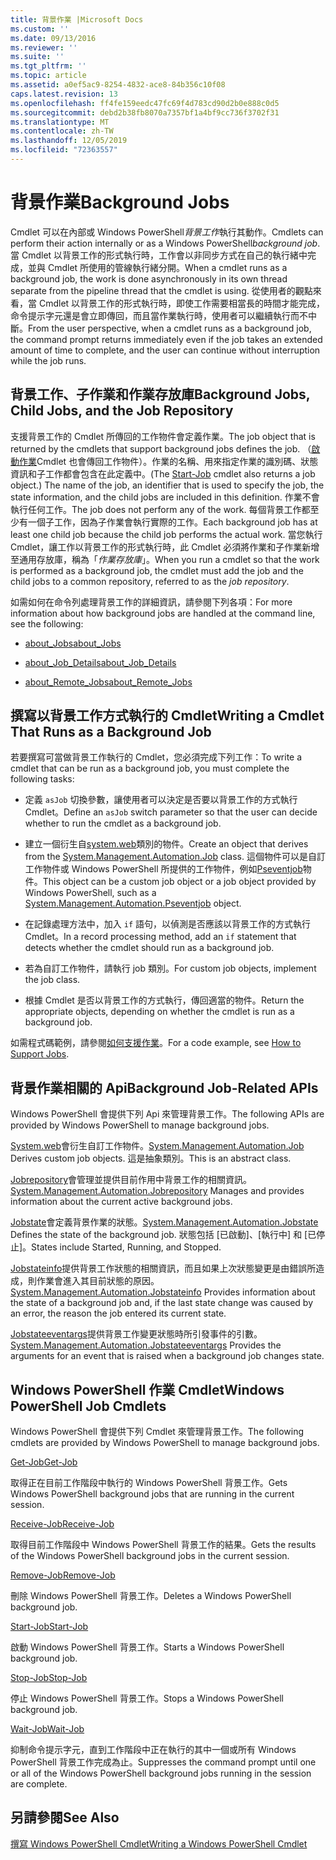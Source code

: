 ```yaml
---
title: 背景作業 |Microsoft Docs
ms.custom: ''
ms.date: 09/13/2016
ms.reviewer: ''
ms.suite: ''
ms.tgt_pltfrm: ''
ms.topic: article
ms.assetid: a0ef5ac9-8254-4832-ace8-84b356c10f08
caps.latest.revision: 13
ms.openlocfilehash: ff4fe159eedc47fc69f4d783cd90d2b0e888c0d5
ms.sourcegitcommit: debd2b38fb8070a7357bf1a4bf9cc736f3702f31
ms.translationtype: MT
ms.contentlocale: zh-TW
ms.lasthandoff: 12/05/2019
ms.locfileid: "72363557"
---
```

# <a name="background-jobs"></a><span data-ttu-id="5e08a-102">背景作業</span><span class="sxs-lookup"><span data-stu-id="5e08a-102">Background Jobs</span></span>

<span data-ttu-id="5e08a-103">Cmdlet 可以在內部或 Windows PowerShell*背景工作*執行其動作。</span><span class="sxs-lookup"><span data-stu-id="5e08a-103">Cmdlets can perform their action internally or as a Windows PowerShell*background job*.</span></span> <span data-ttu-id="5e08a-104">當 Cmdlet 以背景工作的形式執行時，工作會以非同步方式在自己的執行緒中完成，並與 Cmdlet 所使用的管線執行緒分開。</span><span class="sxs-lookup"><span data-stu-id="5e08a-104">When a cmdlet runs as a background job, the work is done asynchronously in its own thread separate from the pipeline thread that the cmdlet is using.</span></span> <span data-ttu-id="5e08a-105">從使用者的觀點來看，當 Cmdlet 以背景工作的形式執行時，即使工作需要相當長的時間才能完成，命令提示字元還是會立即傳回，而且當作業執行時，使用者可以繼續執行而不中斷。</span><span class="sxs-lookup"><span data-stu-id="5e08a-105">From the user perspective, when a cmdlet runs as a background job, the command prompt returns immediately even if the job takes an extended amount of time to complete, and the user can continue without interruption while the job runs.</span></span>

## <a name="background-jobs-child-jobs-and-the-job-repository"></a><span data-ttu-id="5e08a-106">背景工作、子作業和作業存放庫</span><span class="sxs-lookup"><span data-stu-id="5e08a-106">Background Jobs, Child Jobs, and the Job Repository</span></span>

<span data-ttu-id="5e08a-107">支援背景工作的 Cmdlet 所傳回的工作物件會定義作業。</span><span class="sxs-lookup"><span data-stu-id="5e08a-107">The job object that is returned by the cmdlets that support background jobs defines the job.</span></span> <span data-ttu-id="5e08a-108">（[啟動作業](/powershell/module/Microsoft.PowerShell.Core/Start-Job)Cmdlet 也會傳回工作物件）。作業的名稱、用來指定作業的識別碼、狀態資訊和子工作都會包含在此定義中。</span><span class="sxs-lookup"><span data-stu-id="5e08a-108">(The [Start-Job](/powershell/module/Microsoft.PowerShell.Core/Start-Job) cmdlet also returns a job object.) The name of the job, an identifier that is used to specify the job, the state information, and the child jobs are included in this definition.</span></span> <span data-ttu-id="5e08a-109">作業不會執行任何工作。</span><span class="sxs-lookup"><span data-stu-id="5e08a-109">The job does not perform any of the work.</span></span> <span data-ttu-id="5e08a-110">每個背景工作都至少有一個子工作，因為子作業會執行實際的工作。</span><span class="sxs-lookup"><span data-stu-id="5e08a-110">Each background job has at least one child job because the child job performs the actual work.</span></span> <span data-ttu-id="5e08a-111">當您執行 Cmdlet，讓工作以背景工作的形式執行時，此 Cmdlet 必須將作業和子作業新增至通用存放庫，稱為「*作業存放庫*」。</span><span class="sxs-lookup"><span data-stu-id="5e08a-111">When you run a cmdlet so that the work is performed as a background job, the cmdlet must add the job and the child jobs to a common repository, referred to as the *job repository*.</span></span>

<span data-ttu-id="5e08a-112">如需如何在命令列處理背景工作的詳細資訊，請參閱下列各項：</span><span class="sxs-lookup"><span data-stu-id="5e08a-112">For more information about how background jobs are handled at the command line, see the following:</span></span>

- [<span data-ttu-id="5e08a-113">about_Jobs</span><span class="sxs-lookup"><span data-stu-id="5e08a-113">about_Jobs</span></span>](/powershell/module/microsoft.powershell.core/about/about_jobs)

- [<span data-ttu-id="5e08a-114">about_Job_Details</span><span class="sxs-lookup"><span data-stu-id="5e08a-114">about_Job_Details</span></span>](/powershell/module/microsoft.powershell.core/about/about_job_details)

- [<span data-ttu-id="5e08a-115">about_Remote_Jobs</span><span class="sxs-lookup"><span data-stu-id="5e08a-115">about_Remote_Jobs</span></span>](/powershell/module/microsoft.powershell.core/about/about_remote_jobs)

## <a name="writing-a-cmdlet-that-runs-as-a-background-job"></a><span data-ttu-id="5e08a-116">撰寫以背景工作方式執行的 Cmdlet</span><span class="sxs-lookup"><span data-stu-id="5e08a-116">Writing a Cmdlet That Runs as a Background Job</span></span>

<span data-ttu-id="5e08a-117">若要撰寫可當做背景工作執行的 Cmdlet，您必須完成下列工作：</span><span class="sxs-lookup"><span data-stu-id="5e08a-117">To write a cmdlet that can be run as a background job, you must complete the following tasks:</span></span>

- <span data-ttu-id="5e08a-118">定義 `asJob` 切換參數，讓使用者可以決定是否要以背景工作的方式執行 Cmdlet。</span><span class="sxs-lookup"><span data-stu-id="5e08a-118">Define an `asJob` switch parameter so that the user can decide whether to run the cmdlet as a background job.</span></span>

- <span data-ttu-id="5e08a-119">建立一個衍生自[system.web](/dotnet/api/System.Management.Automation.Job)類別的物件。</span><span class="sxs-lookup"><span data-stu-id="5e08a-119">Create an object that derives from the [System.Management.Automation.Job](/dotnet/api/System.Management.Automation.Job) class.</span></span> <span data-ttu-id="5e08a-120">這個物件可以是自訂工作物件或 Windows PowerShell 所提供的工作物件，例如[Pseventjob](/dotnet/api/System.Management.Automation.PSEventJob)物件。</span><span class="sxs-lookup"><span data-stu-id="5e08a-120">This object can be a custom job object or a job object provided by Windows PowerShell, such as a [System.Management.Automation.Pseventjob](/dotnet/api/System.Management.Automation.PSEventJob) object.</span></span>

- <span data-ttu-id="5e08a-121">在記錄處理方法中，加入 `if` 語句，以偵測是否應該以背景工作的方式執行 Cmdlet。</span><span class="sxs-lookup"><span data-stu-id="5e08a-121">In a record processing method, add an `if` statement that detects whether the cmdlet should run as a background job.</span></span>

- <span data-ttu-id="5e08a-122">若為自訂工作物件，請執行 job 類別。</span><span class="sxs-lookup"><span data-stu-id="5e08a-122">For custom job objects, implement the job class.</span></span>

- <span data-ttu-id="5e08a-123">根據 Cmdlet 是否以背景工作的方式執行，傳回適當的物件。</span><span class="sxs-lookup"><span data-stu-id="5e08a-123">Return the appropriate objects, depending on whether the cmdlet is run as a background job.</span></span>

<span data-ttu-id="5e08a-124">如需程式碼範例，請參閱[如何支援作業](./how-to-support-jobs.md)。</span><span class="sxs-lookup"><span data-stu-id="5e08a-124">For a code example, see [How to Support Jobs](./how-to-support-jobs.md).</span></span>

## <a name="background-job-related-apis"></a><span data-ttu-id="5e08a-125">背景作業相關的 Api</span><span class="sxs-lookup"><span data-stu-id="5e08a-125">Background Job-Related APIs</span></span>

<span data-ttu-id="5e08a-126">Windows PowerShell 會提供下列 Api 來管理背景工作。</span><span class="sxs-lookup"><span data-stu-id="5e08a-126">The following APIs are provided by Windows PowerShell to manage background jobs.</span></span>

<span data-ttu-id="5e08a-127">[System.web](/dotnet/api/System.Management.Automation.Job)會衍生自訂工作物件。</span><span class="sxs-lookup"><span data-stu-id="5e08a-127">[System.Management.Automation.Job](/dotnet/api/System.Management.Automation.Job) Derives custom job objects.</span></span> <span data-ttu-id="5e08a-128">這是抽象類別。</span><span class="sxs-lookup"><span data-stu-id="5e08a-128">This is an abstract class.</span></span>

<span data-ttu-id="5e08a-129">[Jobrepository](/dotnet/api/System.Management.Automation.JobRepository)會管理並提供目前作用中背景工作的相關資訊。</span><span class="sxs-lookup"><span data-stu-id="5e08a-129">[System.Management.Automation.Jobrepository](/dotnet/api/System.Management.Automation.JobRepository) Manages and provides information about the current active background jobs.</span></span>

<span data-ttu-id="5e08a-130">[Jobstate](/dotnet/api/System.Management.Automation.JobState)會定義背景作業的狀態。</span><span class="sxs-lookup"><span data-stu-id="5e08a-130">[System.Management.Automation.Jobstate](/dotnet/api/System.Management.Automation.JobState) Defines the state of the background job.</span></span> <span data-ttu-id="5e08a-131">狀態包括 [已啟動]、[執行中] 和 [已停止]。</span><span class="sxs-lookup"><span data-stu-id="5e08a-131">States include Started, Running, and Stopped.</span></span>

<span data-ttu-id="5e08a-132">[Jobstateinfo](/dotnet/api/System.Management.Automation.JobStateInfo)提供背景工作狀態的相關資訊，而且如果上次狀態變更是由錯誤所造成，則作業會進入其目前狀態的原因。</span><span class="sxs-lookup"><span data-stu-id="5e08a-132">[System.Management.Automation.Jobstateinfo](/dotnet/api/System.Management.Automation.JobStateInfo) Provides information about the state of a background job and, if the last state change was caused by an error, the reason the job entered its current state.</span></span>

<span data-ttu-id="5e08a-133">[Jobstateeventargs](/dotnet/api/System.Management.Automation.JobStateEventArgs)提供背景工作變更狀態時所引發事件的引數。</span><span class="sxs-lookup"><span data-stu-id="5e08a-133">[System.Management.Automation.Jobstateeventargs](/dotnet/api/System.Management.Automation.JobStateEventArgs) Provides the arguments for an event that is raised when a background job changes state.</span></span>

## <a name="windows-powershell-job-cmdlets"></a><span data-ttu-id="5e08a-134">Windows PowerShell 作業 Cmdlet</span><span class="sxs-lookup"><span data-stu-id="5e08a-134">Windows PowerShell Job Cmdlets</span></span>

<span data-ttu-id="5e08a-135">Windows PowerShell 會提供下列 Cmdlet 來管理背景工作。</span><span class="sxs-lookup"><span data-stu-id="5e08a-135">The following cmdlets are provided by Windows PowerShell to manage background jobs.</span></span>

[<span data-ttu-id="5e08a-136">Get-Job</span><span class="sxs-lookup"><span data-stu-id="5e08a-136">Get-Job</span></span>](/powershell/module/Microsoft.PowerShell.Core/Get-Job)

<span data-ttu-id="5e08a-137">取得正在目前工作階段中執行的 Windows PowerShell 背景工作。</span><span class="sxs-lookup"><span data-stu-id="5e08a-137">Gets Windows PowerShell background jobs that are running in the current session.</span></span>

[<span data-ttu-id="5e08a-138">Receive-Job</span><span class="sxs-lookup"><span data-stu-id="5e08a-138">Receive-Job</span></span>](/powershell/module/Microsoft.PowerShell.Core/Receive-Job)

<span data-ttu-id="5e08a-139">取得目前工作階段中 Windows PowerShell 背景工作的結果。</span><span class="sxs-lookup"><span data-stu-id="5e08a-139">Gets the results of the Windows PowerShell background jobs in the current session.</span></span>

[<span data-ttu-id="5e08a-140">Remove-Job</span><span class="sxs-lookup"><span data-stu-id="5e08a-140">Remove-Job</span></span>](/powershell/module/Microsoft.PowerShell.Core/Remove-Job)

<span data-ttu-id="5e08a-141">刪除 Windows PowerShell 背景工作。</span><span class="sxs-lookup"><span data-stu-id="5e08a-141">Deletes a Windows PowerShell background job.</span></span>

[<span data-ttu-id="5e08a-142">Start-Job</span><span class="sxs-lookup"><span data-stu-id="5e08a-142">Start-Job</span></span>](/powershell/module/Microsoft.PowerShell.Core/Start-Job)

<span data-ttu-id="5e08a-143">啟動 Windows PowerShell 背景工作。</span><span class="sxs-lookup"><span data-stu-id="5e08a-143">Starts a Windows PowerShell background job.</span></span>

[<span data-ttu-id="5e08a-144">Stop-Job</span><span class="sxs-lookup"><span data-stu-id="5e08a-144">Stop-Job</span></span>](/powershell/module/Microsoft.PowerShell.Core/Stop-Job)

<span data-ttu-id="5e08a-145">停止 Windows PowerShell 背景工作。</span><span class="sxs-lookup"><span data-stu-id="5e08a-145">Stops a Windows PowerShell background job.</span></span>

[<span data-ttu-id="5e08a-146">Wait-Job</span><span class="sxs-lookup"><span data-stu-id="5e08a-146">Wait-Job</span></span>](/powershell/module/Microsoft.PowerShell.Core/Wait-Job)

<span data-ttu-id="5e08a-147">抑制命令提示字元，直到工作階段中正在執行的其中一個或所有 Windows PowerShell 背景工作完成為止。</span><span class="sxs-lookup"><span data-stu-id="5e08a-147">Suppresses the command prompt until one or all of the Windows PowerShell background jobs running in the session are complete.</span></span>

## <a name="see-also"></a><span data-ttu-id="5e08a-148">另請參閱</span><span class="sxs-lookup"><span data-stu-id="5e08a-148">See Also</span></span>

[<span data-ttu-id="5e08a-149">撰寫 Windows PowerShell Cmdlet</span><span class="sxs-lookup"><span data-stu-id="5e08a-149">Writing a Windows PowerShell Cmdlet</span></span>](./writing-a-windows-powershell-cmdlet.md)

